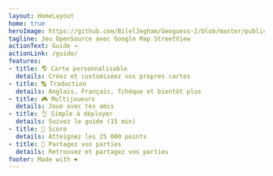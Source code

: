 ```yaml
---
layout: HomeLayout
home: true
heroImage: https://github.com/BilelJegham/Geoguess-2/blob/master/public/img/icons/android-icon-144x144.png?raw=true
tagline: Jeu OpenSource avec Google Map StreetView  
actionText: Guide →
actionLink: /guide/
features:
- title: 🌎 Carte personnalisable
  details: Créez et customiséez vos propres cartes
- title: 🔠 Traduction
  details: Anglais, Français, Tchéque et bientôt plus
- title: 🎮 Multijoueurs
  details: Joue avec tes amis
- title: 👌 Simple à déployer
  details: Suivez le guide (15 min) 
- title: 🥇 Score
  details: Atteignez les 25 000 points
- title: 🔗 Partagez vos parties
  details: Retrouvez et partagez vos parties
footer: Made with ❤️
---
```



